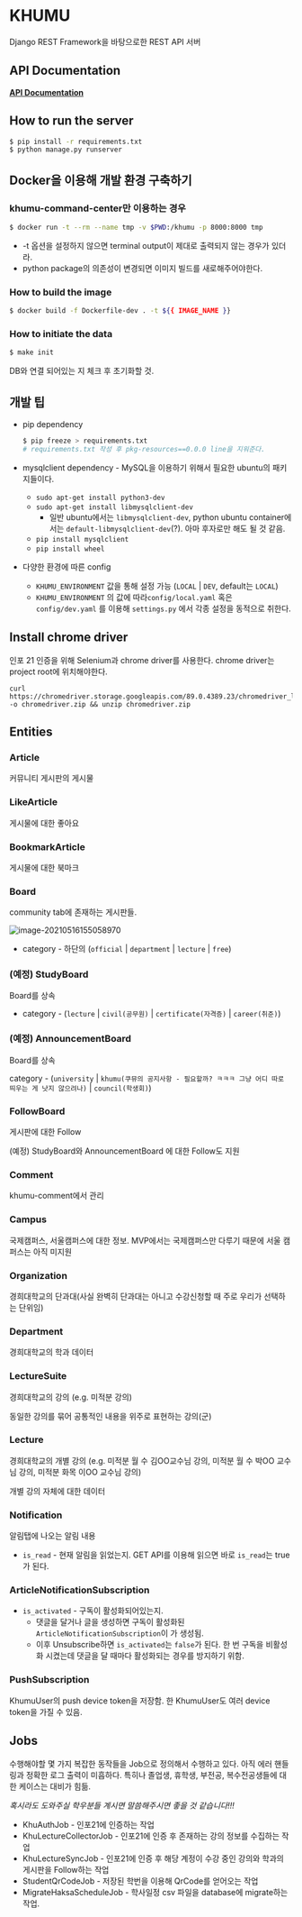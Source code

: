 # KHUMU

Django REST Framework을 바탕으로한 REST API 서버

## API Documentation

**[API Documentation](https://documenter.getpostman.com/view/13384984/TVsvfkxs)**

## How to run the server

```bash
$ pip install -r requirements.txt
$ python manage.py runserver
```

## Docker을 이용해 개발 환경 구축하기

### khumu-command-center만 이용하는 경우

```bash
$ docker run -t --rm --name tmp -v $PWD:/khumu -p 8000:8000 tmp
```

* -t 옵션을 설정하지 않으면 terminal output이 제대로 출력되지 않는 경우가 있더라.
* python package의 의존성이 변경되면 이미지 빌드를 새로해주어야한다.

### How to build the image

```bash
$ docker build -f Dockerfile-dev . -t ${{ IMAGE_NAME }}
```

### How to initiate the data

```bash
$ make init
```

DB와 연결 되어있는 지 체크 후 초기화할 것.

## 개발 팁

* pip dependency
  ```bash
  $ pip freeze > requirements.txt
  # requirements.txt 작성 후 pkg-resources==0.0.0 line을 지워준다. 
  ```

* mysqlclient dependency - MySQL을 이용하기 위해서 필요한 ubuntu의 패키지들이다.
  * `sudo apt-get install python3-dev`
  * `sudo apt-get install libmysqlclient-dev`
    * 일반 ubuntu에서는 `libmysqlclient-dev`, python ubuntu container에서는 `default-libmysqlclient-dev`(?). 아마 후자로만 해도 될 것 같음.
  * `pip install mysqlclient`
  * `pip install wheel`

* 다양한 환경에 따른 config
  * `KHUMU_ENVIRONMENT` 값을 통해 설정 가능 (`LOCAL` | `DEV`, default는 `LOCAL`)
  * `KHUMU_ENVIRONMENT` 의 값에 따라`config/local.yaml` 혹은 `config/dev.yaml` 를 이용해 `settings.py` 에서 각종 설정을 동적으로 취한다.

## Install chrome driver

인포 21 인증을 위해 Selenium과 chrome driver를 사용한다. chrome driver는 project root에 위치해야한다.

```shell
curl https://chromedriver.storage.googleapis.com/89.0.4389.23/chromedriver_linux64.zip -o chromedriver.zip && unzip chromedriver.zip
```

## Entities

### Article

커뮤니티 게시판의 게시물

### LikeArticle

게시물에 대한 좋아요

### BookmarkArticle

게시물에 대한 북마크

### Board

community tab에 존재하는 게시판들.

![image-20210516155058970](/home/jinsu/.config/Typora/typora-user-images/image-20210516155058970.png)

* category - 하단의 (`official` | `department` | `lecture` | `free`)

### (예정) StudyBoard

Board를 상속

* category - (`lecture` | `civil(공무원)` | `certificate(자격증)` | `career(취준)`)

### (예정) AnnouncementBoard

Board를 상속

category - (`university` | `khumu(쿠뮤의 공지사항 - 필요할까? ㅋㅋㅋ 그냥 어디 따로 띄우는 게 낫지 않으려나)` | `council(학생회)`)

### FollowBoard

게시판에 대한 Follow

(예정) StudyBoard와 AnnouncementBoard 에 대한 Follow도 지원

### Comment

khumu-comment에서 관리

### Campus

국제캠퍼스, 서울캠퍼스에 대한 정보. MVP에서는 국제캠퍼스만 다루기 때문에 서울 캠퍼스는 아직 미지원

### Organization

경희대학교의 단과대(사실 완벽히 단과대는 아니고 수강신청할 때 주로 우리가 선택하는 단위임)

### Department

경희대학교의 학과 데이터

### LectureSuite

경희대학교의 강의 (e.g. 미적분 강의)

동일한 강의를 묶어 공통적인 내용을 위주로 표현하는 강의(군)

### Lecture

경희대학교의 개별 강의 (e.g. 미적분 월 수 김OO교수님 강의, 미적분 월 수 박OO 교수님 강의, 미적분 화목 이OO 교수님 강의)

개별 강의 자체에 대한 데이터

### Notification

알림탭에 나오는 알림 내용

* `is_read` - 현재 알림을 읽었는지. GET API를 이용해 읽으면 바로 `is_read`는 true가 된다.

### ArticleNotificationSubscription

* `is_activated` - 구독이 활성화되어있는지. 
  * 댓글을 달거나 글을 생성하면 구독이 활성화된 `ArticleNotificationSubscription`이 가 생성됨.
  * 이후 Unsubscribe하면 `is_activated`는 `false`가 된다. 한 번 구독을 비활성화 시켰는데 댓글을 달 때마다 활성화되는 경우를 방지하기 위함.

### PushSubscription

KhumuUser의 push device token을 저장함. 한 KhumuUser도 여러 device token을 가질 수 있음.

## Jobs

수행해야할 몇 가지 복잡한 동작들을 Job으로 정의해서 수행하고 있다. 아직 에러 핸들링과 정확한 로그 출력이 미흡하다. 특히나 졸업생, 휴학생, 부전공, 복수전공생들에 대한 케이스는 대비가 힘듦.

_혹시라도 도와주실 학우분들 계시면 말씀해주시면 좋을 것 같습니다!!!_

* KhuAuthJob - 인포21에 인증하는 작업
* KhuLectureCollectorJob - 인포21에 인증 후 존재하는 강의 정보를 수집하는 작업
* KhuLectureSyncJob - 인포21에 인증 후 해당 계정이 수강 중인 강의와 학과의 게시판을 Follow하는 작업
* StudentQrCodeJob - 저장된 학번을 이용해 QrCode를 얻어오는 작업
* MigrateHaksaScheduleJob - 학사일정 csv 파일을 database에 migrate하는 작업.



